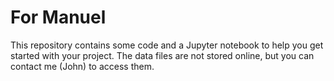 # For Manuel

This repository contains some code and a Jupyter notebook to help you get started with your project. The data files are not stored online, but you can contact me (John) to access them.
